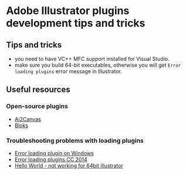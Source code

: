 # Adobe Illustrator plugins development tips and tricks

## Tips and tricks
- you need to have VC++ MFC support installed for Visual Studio.
- make sure you build 64-bit executables, otherwise you will get `Error loading plugins` error message in Illustrator.

## Useful resources 

### Open-source plugins
- [Ai2Canvas](https://github.com/mikeswanson/Ai2Canvas)
- [Bloks](https://github.com/WestonThayer/Bloks)

### Troubleshooting problems with loading plugins
- [Error loading plugin on Windows](https://forums.adobe.com/thread/2508119)
- [Error loading plugins CC 2014](https://forums.adobe.com/message/7868616#7868616)
- [Hello World - not working for 64bit illustrator](https://forums.adobe.com/thread/1919755)

